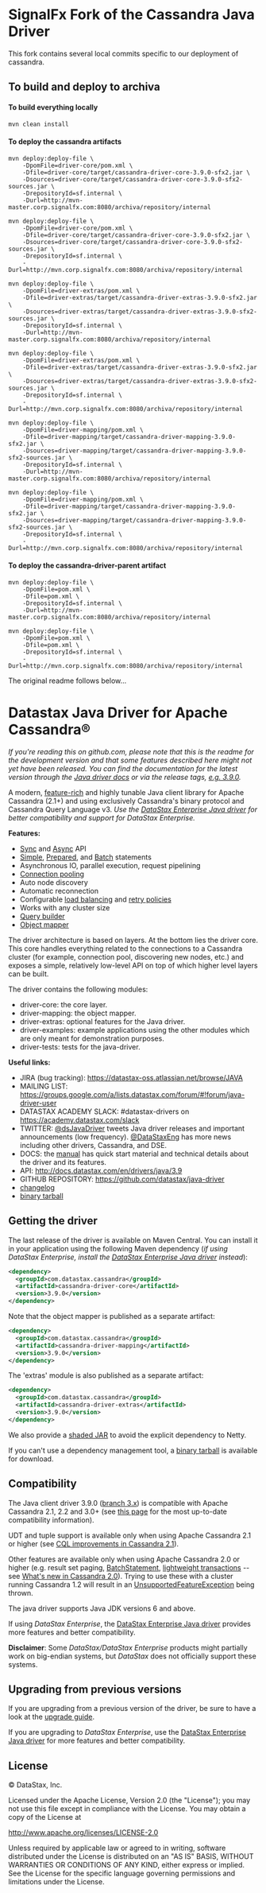 # SignalFx Fork of the Cassandra Java Driver

This fork contains several local commits specific to our deployment of cassandra.

## To build and deploy to archiva

#### To build everything locally

    mvn clean install

#### To deploy the cassandra artifacts

    mvn deploy:deploy-file \
        -DpomFile=driver-core/pom.xml \
        -Dfile=driver-core/target/cassandra-driver-core-3.9.0-sfx2.jar \
        -Dsources=driver-core/target/cassandra-driver-core-3.9.0-sfx2-sources.jar \
        -DrepositoryId=sf.internal \
        -Durl=http://mvn-master.corp.signalfx.com:8080/archiva/repository/internal

    mvn deploy:deploy-file \
        -DpomFile=driver-core/pom.xml \
        -Dfile=driver-core/target/cassandra-driver-core-3.9.0-sfx2.jar \
        -Dsources=driver-core/target/cassandra-driver-core-3.9.0-sfx2-sources.jar \
        -DrepositoryId=sf.internal \
        -Durl=http://mvn.corp.signalfx.com:8080/archiva/repository/internal

    mvn deploy:deploy-file \
        -DpomFile=driver-extras/pom.xml \
        -Dfile=driver-extras/target/cassandra-driver-extras-3.9.0-sfx2.jar \
        -Dsources=driver-extras/target/cassandra-driver-extras-3.9.0-sfx2-sources.jar \
        -DrepositoryId=sf.internal \
        -Durl=http://mvn-master.corp.signalfx.com:8080/archiva/repository/internal

    mvn deploy:deploy-file \
        -DpomFile=driver-extras/pom.xml \
        -Dfile=driver-extras/target/cassandra-driver-extras-3.9.0-sfx2.jar \
        -Dsources=driver-extras/target/cassandra-driver-extras-3.9.0-sfx2-sources.jar \
        -DrepositoryId=sf.internal \
        -Durl=http://mvn.corp.signalfx.com:8080/archiva/repository/internal

    mvn deploy:deploy-file \
        -DpomFile=driver-mapping/pom.xml \
        -Dfile=driver-mapping/target/cassandra-driver-mapping-3.9.0-sfx2.jar \
        -Dsources=driver-mapping/target/cassandra-driver-mapping-3.9.0-sfx2-sources.jar \
        -DrepositoryId=sf.internal \
        -Durl=http://mvn-master.corp.signalfx.com:8080/archiva/repository/internal

    mvn deploy:deploy-file \
        -DpomFile=driver-mapping/pom.xml \
        -Dfile=driver-mapping/target/cassandra-driver-mapping-3.9.0-sfx2.jar \
        -Dsources=driver-mapping/target/cassandra-driver-mapping-3.9.0-sfx2-sources.jar \
        -DrepositoryId=sf.internal \
        -Durl=http://mvn.corp.signalfx.com:8080/archiva/repository/internal

#### To deploy the cassandra-driver-parent artifact

    mvn deploy:deploy-file \
        -DpomFile=pom.xml \
        -Dfile=pom.xml \
        -DrepositoryId=sf.internal \
        -Durl=http://mvn-master.corp.signalfx.com:8080/archiva/repository/internal

    mvn deploy:deploy-file \
        -DpomFile=pom.xml \
        -Dfile=pom.xml \
        -DrepositoryId=sf.internal \
        -Durl=http://mvn.corp.signalfx.com:8080/archiva/repository/internal


The original readme follows below...

# Datastax Java Driver for Apache Cassandra®

*If you're reading this on github.com, please note that this is the readme
for the development version and that some features described here might
not yet have been released. You can find the documentation for the latest
version through the [Java driver
docs](http://docs.datastax.com/en/developer/java-driver/latest/index.html) or via the release tags,
[e.g.
3.9.0](https://github.com/datastax/java-driver/tree/3.9.0).*

A modern, [feature-rich](manual/) and highly tunable Java client
library for Apache Cassandra (2.1+) and using exclusively Cassandra's binary protocol
and Cassandra Query Language v3. _Use the [DataStax Enterprise Java driver][dse-driver]
for better compatibility and support for DataStax Enterprise._

**Features:**

* [Sync](manual/) and [Async](manual/async/) API
* [Simple](manual/statements/simple/), [Prepared](manual/statements/prepared/), and [Batch](manual/statements/batch/)
  statements
* Asynchronous IO, parallel execution, request pipelining
* [Connection pooling](manual/pooling/)
* Auto node discovery
* Automatic reconnection
* Configurable [load balancing](manual/load_balancing/) and [retry policies](manual/retries/)
* Works with any cluster size
* [Query builder](manual/statements/built/)
* [Object mapper](manual/object_mapper/)

The driver architecture is based on layers. At the bottom lies the driver core.
This core handles everything related to the connections to a Cassandra
cluster (for example, connection pool, discovering new nodes, etc.) and exposes a simple,
relatively low-level API on top of which higher level layers can be built.

The driver contains the following modules:

- driver-core: the core layer.
- driver-mapping: the object mapper.
- driver-extras: optional features for the Java driver.
- driver-examples: example applications using the other modules which are
  only meant for demonstration purposes.
- driver-tests: tests for the java-driver.

**Useful links:**

- JIRA (bug tracking): https://datastax-oss.atlassian.net/browse/JAVA
- MAILING LIST: https://groups.google.com/a/lists.datastax.com/forum/#!forum/java-driver-user
- DATASTAX ACADEMY SLACK: #datastax-drivers on https://academy.datastax.com/slack
- TWITTER: [@dsJavaDriver](https://twitter.com/dsJavaDriver) tweets Java
  driver releases and important announcements (low frequency).
  [@DataStaxEng](https://twitter.com/datastaxeng) has more news including
  other drivers, Cassandra, and DSE.
- DOCS: the [manual](http://docs.datastax.com/en/developer/java-driver/3.9/manual/) has quick
  start material and technical details about the driver and its features.
- API: http://docs.datastax.com/en/drivers/java/3.9
- GITHUB REPOSITORY: https://github.com/datastax/java-driver
- [changelog](changelog/)
- [binary tarball](http://downloads.datastax.com/java-driver/cassandra-java-driver-3.9.0.tar.gz)

## Getting the driver

The last release of the driver is available on Maven Central. You can install
it in your application using the following Maven dependency (_if
using DataStax Enterprise, install the [DataStax Enterprise Java driver][dse-driver] instead_):

```xml
<dependency>
  <groupId>com.datastax.cassandra</groupId>
  <artifactId>cassandra-driver-core</artifactId>
  <version>3.9.0</version>
</dependency>
```

Note that the object mapper is published as a separate artifact:

```xml
<dependency>
  <groupId>com.datastax.cassandra</groupId>
  <artifactId>cassandra-driver-mapping</artifactId>
  <version>3.9.0</version>
</dependency>
```

The 'extras' module is also published as a separate artifact:

```xml
<dependency>
  <groupId>com.datastax.cassandra</groupId>
  <artifactId>cassandra-driver-extras</artifactId>
  <version>3.9.0</version>
</dependency>
```


We also provide a [shaded JAR](manual/shaded_jar/)
to avoid the explicit dependency to Netty.

If you can't use a dependency management tool, a
[binary tarball](http://downloads.datastax.com/java-driver/cassandra-java-driver-3.9.0.tar.gz)
is available for download.

## Compatibility

The Java client driver 3.9.0 ([branch 3.x](https://github.com/datastax/java-driver/tree/3.x)) is compatible with Apache
Cassandra 2.1, 2.2 and 3.0+ (see [this page](http://docs.datastax.com/en/developer/java-driver/latest/manual/native_protocol/) for
the most up-to-date compatibility information).

UDT and tuple support is available only when using Apache Cassandra 2.1 or higher (see [CQL improvements in Cassandra 2.1](http://www.datastax.com/dev/blog/cql-in-2-1)).

Other features are available only when using Apache Cassandra 2.0 or higher (e.g. result set paging,
[BatchStatement](https://github.com/datastax/java-driver/blob/3.x/driver-core/src/main/java/com/datastax/driver/core/BatchStatement.java),
[lightweight transactions](http://www.datastax.com/documentation/cql/3.1/cql/cql_using/use_ltweight_transaction_t.html)
-- see [What's new in Cassandra 2.0](http://www.datastax.com/documentation/cassandra/2.0/cassandra/features/features_key_c.html)).
Trying to use these with a cluster running Cassandra 1.2 will result in
an [UnsupportedFeatureException](https://github.com/datastax/java-driver/blob/3.x/driver-core/src/main/java/com/datastax/driver/core/exceptions/UnsupportedFeatureException.java) being thrown.

The java driver supports Java JDK versions 6 and above.

If using _DataStax Enterprise_, the [DataStax Enterprise Java driver][dse-driver] provides
more features and better compatibility.

__Disclaimer__: Some _DataStax/DataStax Enterprise_ products might partially work on
big-endian systems, but _DataStax_ does not officially support these systems.

## Upgrading from previous versions

If you are upgrading from a previous version of the driver, be sure to have a look at
the [upgrade guide](/upgrade_guide/).

If you are upgrading to _DataStax Enterprise_, use the [DataStax Enterprise Java driver][dse-driver] for more
features and better compatibility.

## License
&copy; DataStax, Inc.

Licensed under the Apache License, Version 2.0 (the "License");
you may not use this file except in compliance with the License.
You may obtain a copy of the License at

http://www.apache.org/licenses/LICENSE-2.0

Unless required by applicable law or agreed to in writing, software
distributed under the License is distributed on an "AS IS" BASIS,
WITHOUT WARRANTIES OR CONDITIONS OF ANY KIND, either express or implied.
See the License for the specific language governing permissions and
limitations under the License.

[dse-driver]: http://docs.datastax.com/en/developer/java-driver-dse/latest/
